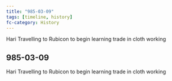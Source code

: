 ```yaml
---
title: "985-03-09"
tags: [timeline, history]
fc-category: History
---
```

<span class='ob-timelines'
	data-date='985-03-09-00'
	data-title='History'
	data-class='orange'> Hari Travelling to Rubicon to begin learning trade in cloth working </span>
## 985-03-09
Hari Travelling to Rubicon to begin learning trade in cloth working

